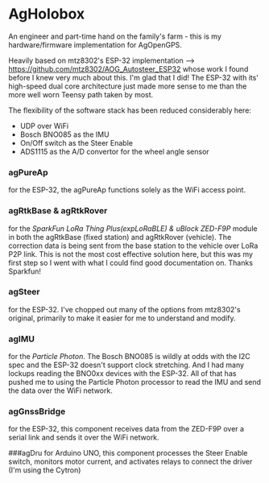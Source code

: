 # AgHolobox
An engineer and part-time hand on the family's farm - this is my hardware/firmware implementation for AgOpenGPS.

Heavily based on mtz8302's ESP-32 implementation --> https://github.com/mtz8302/AOG_Autosteer_ESP32 whose work I found before I knew very much about this.  I'm glad that I did!  The ESP-32 with its' high-speed dual core architecture just made more sense to me than the more well worn Teensy path taken by most.

The flexibility of the software stack has been reduced considerably here:

 * UDP over WiFi
 * Bosch BNO085 as the IMU
 * On/Off switch as the Steer Enable
 * ADS1115 as the A/D convertor for the wheel angle sensor

### agPureAp 
for the ESP-32, the agPureAp functions solely as the WiFi access point.

### agRtkBase  & agRtkRover
for the *SparkFun LoRa Thing Plus(expLoRaBLE) & uBlock ZED-F9P* module in both the agRtkBase (fixed station) and agRtkRover (vehicle). 
The correction data is being sent from the base station to the vehicle over LoRa P2P link.  This is not the most cost effective solution here, but this was my first step so I went with what I could find good documentation on.  Thanks Sparkfun!

### agSteer
for the ESP-32. I've chopped out many of the options from mtz8302's original, primarily to make it easier for me to understand and modify.

### agIMU
for the *Particle Photon*.  The Bosch BNO085 is wildly at odds with the I2C spec and the ESP-32 doesn't support clock stretching.  And I had many lockups reading the BNO0xx devices with the ESP-32. 
All of that has pushed me to using the Particle Photon processor to read the IMU and send the data over the WiFi network.  

### agGnssBridge
for the ESP-32, this component receives data from the ZED-F9P over a serial link and sends it over the WiFi network.

###agDru
for Arduino UNO, this component processes the Steer Enable switch, monitors motor current, and activates relays to connect the driver (I'm using the Cytron)


